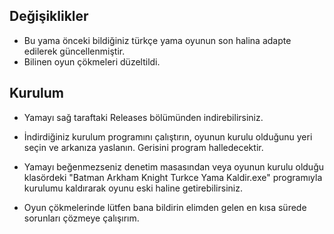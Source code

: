 ## Değişiklikler

- Bu yama önceki bildiğiniz türkçe yama oyunun son halina adapte edilerek güncellenmiştir.
- Bilinen oyun çökmeleri düzeltildi.

## Kurulum

- Yamayı sağ taraftaki Releases bölümünden indirebilirsiniz.

- İndirdiğiniz kurulum programını çalıştırın, oyunun kurulu olduğunu yeri seçin ve arkanıza yaslanın. Gerisini program halledecektir.

- Yamayı beğenmezseniz denetim masasından veya oyunun kurulu olduğu klasördeki "Batman Arkham Knight Turkce Yama Kaldir.exe" programıyla kurulumu kaldırarak oyunu eski haline getirebilirsiniz.

- Oyun çökmelerinde lütfen bana bildirin elimden gelen en kısa sürede sorunları çözmeye çalışırım.